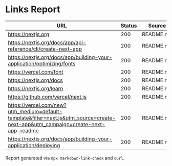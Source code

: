 # Links Report

| URL | Status | Source |
| --- | --- | --- |
| https://nextjs.org | 200 | README.md |
| https://nextjs.org/docs/app/api-reference/cli/create-next-app | 200 | README.md |
| https://nextjs.org/docs/app/building-your-application/optimizing/fonts | 200 | README.md |
| https://vercel.com/font | 200 | README.md |
| https://nextjs.org/docs | 200 | README.md |
| https://nextjs.org/learn | 200 | README.md |
| https://github.com/vercel/next.js | 200 | README.md |
| https://vercel.com/new?utm_medium=default-template&filter=next.js&utm_source=create-next-app&utm_campaign=create-next-app-readme | 200 | README.md |
| https://nextjs.org/docs/app/building-your-application/deploying | 200 | README.md |

Report generated via `npx markdown-link-check` and `curl`.


